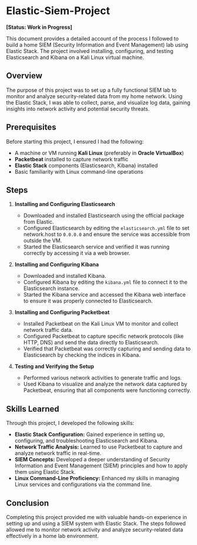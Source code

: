# Elastic-Siem-Project

**[Status: Work in Progress]**

This document provides a detailed account of the process I followed to build a home SIEM (Security Information and Event Management) lab using Elastic Stack. The project involved installing, configuring, and testing Elasticsearch and Kibana on a Kali Linux virtual machine.

## Overview

The purpose of this project was to set up a fully functional SIEM lab to monitor and analyze security-related data from my home network. Using the Elastic Stack, I was able to collect, parse, and visualize log data, gaining insights into network activity and potential security threats.

## Prerequisites

Before starting this project, I ensured I had the following:

- A machine or VM running **Kali Linux** (preferably in **Oracle VirtualBox**)
- **Packetbeat** installed to capture network traffic
- **Elastic Stack** components (Elasticsearch, Kibana) installed
- Basic familiarity with Linux command-line operations

## Steps

1. **Installing and Configuring Elasticsearch**
   - Downloaded and installed Elasticsearch using the official package from Elastic.
   - Configured Elasticsearch by editing the `elasticsearch.yml` file to set network.host to `0.0.0.0` and ensure the service was accessible from outside the VM.
   - Started the Elasticsearch service and verified it was running correctly by accessing it via a web browser.

2. **Installing and Configuring Kibana**
   - Downloaded and installed Kibana.
   - Configured Kibana by editing the `kibana.yml` file to connect it to the Elasticsearch instance.
   - Started the Kibana service and accessed the Kibana web interface to ensure it was properly connected to Elasticsearch.

3. **Installing and Configuring Packetbeat**
   - Installed Packetbeat on the Kali Linux VM to monitor and collect network traffic data.
   - Configured Packetbeat to capture specific network protocols (like HTTP, DNS) and send the data directly to Elasticsearch.
   - Verified that Packetbeat was correctly capturing and sending data to Elasticsearch by checking the indices in Kibana.

4. **Testing and Verifying the Setup**
   - Performed various network activities to generate traffic and logs.
   - Used Kibana to visualize and analyze the network data captured by Packetbeat, ensuring that all components were functioning correctly.

## Skills Learned

Through this project, I developed the following skills:

- **Elastic Stack Configuration:** Gained experience in setting up, configuring, and troubleshooting Elasticsearch and Kibana.
- **Network Traffic Analysis:** Learned to use Packetbeat to capture and analyze network traffic in real-time.
- **SIEM Concepts:** Developed a deeper understanding of Security Information and Event Management (SIEM) principles and how to apply them using Elastic Stack.
- **Linux Command-Line Proficiency:** Enhanced my skills in managing Linux services and configurations via the command line.

## Conclusion

Completing this project provided me with valuable hands-on experience in setting up and using a SIEM system with Elastic Stack. The steps followed allowed me to monitor network activity and analyze security-related data effectively in a home lab environment.

